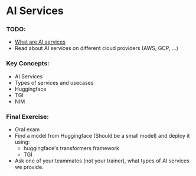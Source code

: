 # AI Services

### TODO:

- [What are AI services](https://www.techtarget.com/searchenterpriseai/definition/Artificial-Intelligence-as-a-Service-AIaaS)
- Read about AI services on different cloud providers (AWS, GCP, ...)

### Key Concepts:
- AI Services
- Types of services and usecases
- Huggingface
- TGI
- NIM

### Final Exercise:
- Oral exam
- Find a model from Huggingface (Should be a small model) and deploy it using:
    - huggingface's transformers framework
    - TGI
- Ask one of your teammates (not your trainer), what types of AI services we provide.